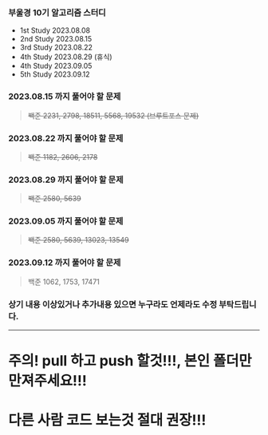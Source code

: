 ### 부울경 10기 알고리즘 스터디
- 1st Study 2023.08.08 
- 2nd Study 2023.08.15
- 3rd Study 2023.08.22
- 4th Study 2023.08.29 (휴식)
- 4th Study 2023.09.05
- 5th Study 2023.09.12
### 2023.08.15 까지 풀어야 할 문제
>  ~~백준 2231, 2798, 18511, 5568, 19532 (브루트포스 문제)~~
### 2023.08.22 까지 풀어야 할 문제
> ~~백준 1182, 2606, 2178~~
### 2023.08.29 까지 풀어야 할 문제
> ~~백준 2580, 5639~~
### 2023.09.05 까지 풀어야 할 문제
> ~~백준 2580, 5639, 13023, 13549~~
### 2023.09.12 까지 풀어야 할 문제
> 백준 1062, 1753, 17471
### 상기 내용 이상있거나 추가내용 있으면 누구라도 언제라도 수정 부탁드립니다.
-----------------------------------------------------------------------
# 주의! pull 하고 push 할것!!!, 본인 폴더만 만져주세요!!!

# 다른 사람 코드 보는것 절대 권장!!!


